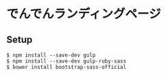 でんでんランディングページ
============

## Setup

```
$ npm install --save-dev gulp
$ npm install --save-dev gulp-ruby-sass
$ bower install bootstrap-sass-official
```